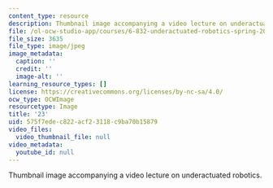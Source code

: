 ```yaml
---
content_type: resource
description: Thumbnail image accompanying a video lecture on underactuated robotics.
file: /ol-ocw-studio-app/courses/6-832-underactuated-robotics-spring-2009/575f7edec822acf23118c9ba70b15879_23.jpg
file_size: 3635
file_type: image/jpeg
image_metadata:
  caption: ''
  credit: ''
  image-alt: ''
learning_resource_types: []
license: https://creativecommons.org/licenses/by-nc-sa/4.0/
ocw_type: OCWImage
resourcetype: Image
title: '23'
uid: 575f7ede-c822-acf2-3118-c9ba70b15879
video_files:
  video_thumbnail_file: null
video_metadata:
  youtube_id: null
---
```

Thumbnail image accompanying a video lecture on underactuated robotics.